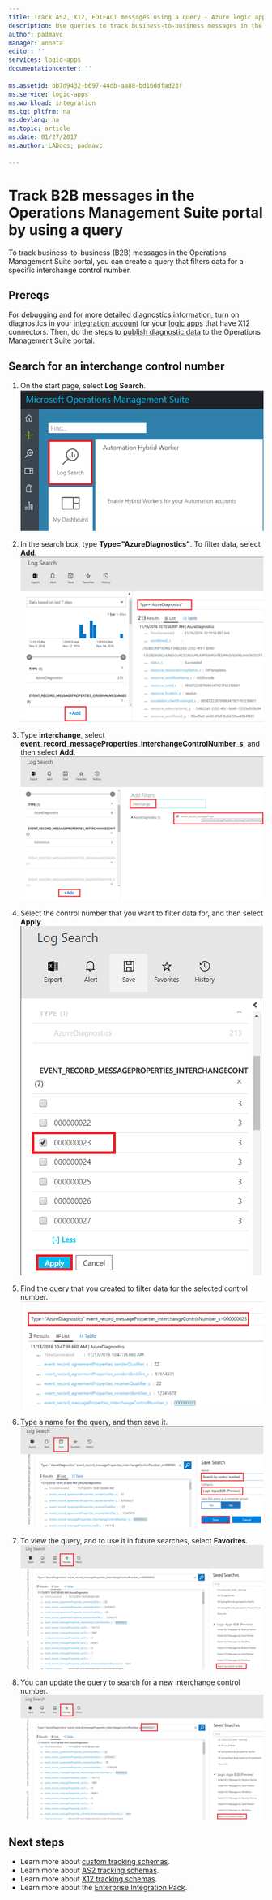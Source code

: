 ```yaml
---
title: Track AS2, X12, EDIFACT messages using a query - Azure logic apps  | Microsoft Docs
description: Use queries to track business-to-business messages in the Operations Management Suite portal 
author: padmavc
manager: anneta
editor: ''
services: logic-apps
documentationcenter: ''

ms.assetid: bb7d9432-b697-44db-aa88-bd16ddfad23f
ms.service: logic-apps
ms.workload: integration
ms.tgt_pltfrm: na
ms.devlang: na
ms.topic: article
ms.date: 01/27/2017
ms.author: LADocs; padmavc

---
```

# Track B2B messages in the Operations Management Suite portal by using a query
To track business-to-business (B2B) messages in the Operations Management Suite portal, you can create a query that filters data for a specific interchange control number.

## Prereqs

For debugging and for more detailed diagnostics information, turn on diagnostics in your [integration account](logic-apps-monitor-b2b-message.md) for your [logic apps](../logic-apps/logic-apps-monitor-your-logic-apps.md#azure-diagnostics-and-alerts) that have X12 connectors. Then, do the steps to [publish diagnostic data](../logic-apps/logic-apps-track-b2b-messages-omsportal.md) to the Operations Management Suite portal.

## Search for an interchange control number

1. On the start page, select **Log Search**.  
![Select log search](media/logic-apps-track-b2b-messages-omsportal-query-filter-control-number/logsearch.png)

2. In the search box, type **Type="AzureDiagnostics"**. To filter data, select **Add**.  
![Select query](media/logic-apps-track-b2b-messages-omsportal-query-filter-control-number/query1.png)

3. Type **interchange**, select **event_record_messageProperties_interchangeControlNumber_s**, and then select **Add**.  
![Add filter](media/logic-apps-track-b2b-messages-omsportal-query-filter-control-number/query2.png)

4. Select the control number that you want to filter data for, and then select **Apply**.  
![Search on the control number](media/logic-apps-track-b2b-messages-omsportal-query-filter-control-number/query3.png)

5. Find the query that you created to filter data for the selected control number.   
![Find the query](media/logic-apps-track-b2b-messages-omsportal-query-filter-control-number/query4.png)

6. Type a name for the query, and then save it.   
![Save the query](media/logic-apps-track-b2b-messages-omsportal-query-filter-control-number/query5.png)

7. To view the query, and to use it in future searches, select **Favorites**.  
![View the query](media/logic-apps-track-b2b-messages-omsportal-query-filter-control-number/query7.png)

8. You can update the query to search for a new interchange control number.  
![Update the query](media/logic-apps-track-b2b-messages-omsportal-query-filter-control-number/query6.png)


## Next steps
* Learn more about [custom tracking schemas](logic-apps-track-integration-account-custom-tracking-schema.md).   
* Learn more about [AS2 tracking schemas](logic-apps-track-integration-account-as2-tracking-schemas.md).    
* Learn more about [X12 tracking schemas](logic-apps-track-integration-account-x12-tracking-schema.md).  
* Learn more about the [Enterprise Integration Pack](../logic-apps/logic-apps-enterprise-integration-overview.md).
